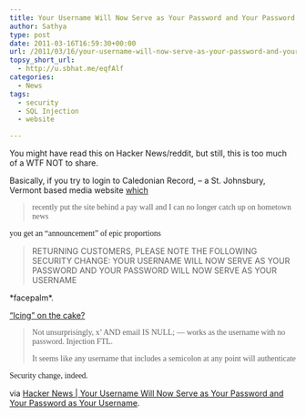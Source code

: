 ```yaml
---
title: Your Username Will Now Serve as Your Password and Your Password as Your Username
author: Sathya
type: post
date: 2011-03-16T16:59:30+00:00
url: /2011/03/16/your-username-will-now-serve-as-your-password-and-your-password-as-your-username/
topsy_short_url:
  - http://u.sbhat.me/eqfAlf
categories:
  - News
tags:
  - security
  - SQL Injection
  - website

---
```

You might have read this on Hacker News/reddit, but still, this is too much of a WTF NOT to share.

Basically, if you try to login to Caledonian Record, &#8211; a St. Johnsbury, Vermont based media website <a href="http://news.ycombinator.com/item?id=2329758" target="_blank">which</a>

> <span style="font-family: Verdana; -webkit-border-horizontal-spacing: 2px; -webkit-border-vertical-spacing: 2px; line-height: normal;">recently put the site behind a pay wall and I can no longer catch up on hometown news</span>

<span style="font-family: Verdana;"><span style="line-height: normal; -webkit-border-horizontal-spacing: 2px; -webkit-border-vertical-spacing: 2px;">you get an &#8220;announcement&#8221; of epic proportions</span></span>

> RETURNING CUSTOMERS, PLEASE NOTE THE FOLLOWING SECURITY CHANGE: YOUR USERNAME WILL NOW SERVE AS YOUR PASSWORD AND YOUR PASSWORD WILL NOW SERVE AS YOUR USERNAME

\*facepalm\*.

[&#8220;Icing&#8221; on the cake?][1]

> <span style="font-family: Verdana; -webkit-border-horizontal-spacing: 2px; -webkit-border-vertical-spacing: 2px; line-height: normal;">Not unsurprisingly, x&#8217; AND email IS NULL; &#8212; works as the username with no password. Injection FTL.</span>
> 
> <span style="font-family: Verdana; -webkit-border-horizontal-spacing: 2px; -webkit-border-vertical-spacing: 2px; line-height: normal;"><span>It seems like any username that includes a semicolon at any point will authenticate</span></span>

<span style="font-family: Verdana; -webkit-border-horizontal-spacing: 2px; -webkit-border-vertical-spacing: 2px; line-height: normal;"><span>Security change, indeed.</span></span>

via [Hacker News | Your Username Will Now Serve as Your Password and Your Password as Your Username][2].

 [1]: http://news.ycombinator.com/item?id=2330309
 [2]: http://news.ycombinator.com/item?id=2329366